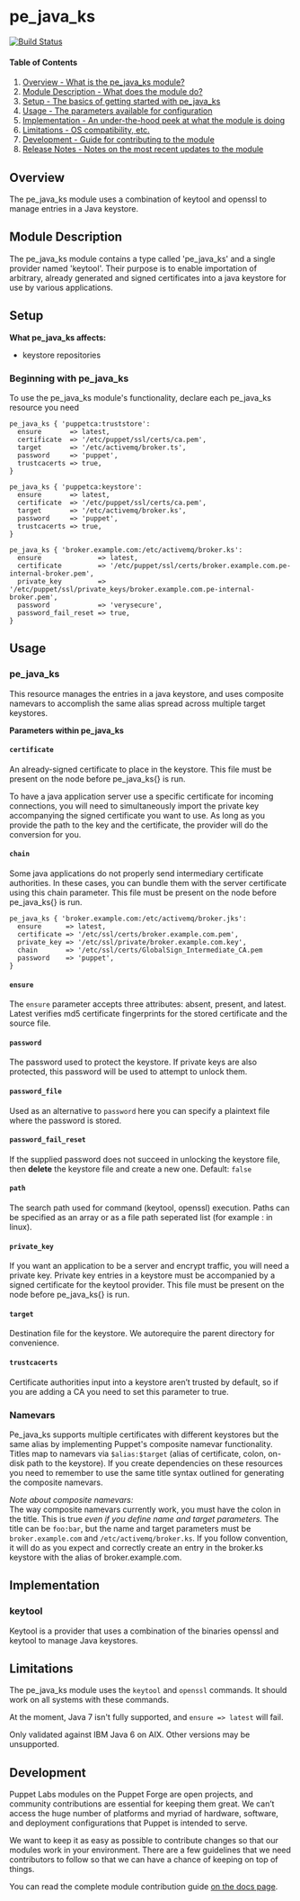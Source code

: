 pe_java_ks
=======

[![Build Status](https://travis-ci.org/puppetlabs/puppetlabs-pe_java_ks.png?branch=master)](https://travis-ci.org/puppetlabs/puppetlabs-pe_java_ks)

#### Table of Contents

1. [Overview - What is the pe_java_ks module?](#overview)
2. [Module Description - What does the module do?](#module-description)
3. [Setup - The basics of getting started with pe_java_ks](#setup)
4. [Usage - The parameters available for configuration](#usage)
5. [Implementation - An under-the-hood peek at what the module is doing](#implementation)
6. [Limitations - OS compatibility, etc.](#limitations)
7. [Development - Guide for contributing to the module](#development)
8. [Release Notes - Notes on the most recent updates to the module](#release-notes)

Overview
--------

The pe_java_ks module uses a combination of keytool and openssl to manage entries in a Java keystore.

Module Description
------------------

The pe_java_ks module contains a type called 'pe_java_ks' and a single provider named 'keytool'.  Their purpose is to enable importation of arbitrary, already generated and signed certificates into a java keystore for use by various applications.

Setup
-----

**What pe_java_ks affects:**

* keystore repositories

### Beginning with pe_java_ks

To use the pe_java_ks module's functionality, declare each pe_java_ks resource you need

    pe_java_ks { 'puppetca:truststore':
      ensure       => latest,
      certificate  => '/etc/puppet/ssl/certs/ca.pem',
      target       => '/etc/activemq/broker.ts',
      password     => 'puppet',
      trustcacerts => true,
    }

    pe_java_ks { 'puppetca:keystore':
      ensure       => latest,
      certificate  => '/etc/puppet/ssl/certs/ca.pem',
      target       => '/etc/activemq/broker.ks',
      password     => 'puppet',
      trustcacerts => true,
    }

    pe_java_ks { 'broker.example.com:/etc/activemq/broker.ks':
      ensure              => latest,
      certificate         => '/etc/puppet/ssl/certs/broker.example.com.pe-internal-broker.pem',
      private_key         => '/etc/puppet/ssl/private_keys/broker.example.com.pe-internal-broker.pem',
      password            => 'verysecure',
      password_fail_reset => true,
    }

Usage
-----

### pe_java_ks

This resource manages the entries in a java keystore, and uses composite namevars to accomplish the same alias spread across multiple target keystores.

**Parameters within pe_java_ks**

#### `certificate`

An already-signed certificate to place in the keystore.  This file must be present on the node before pe_java_ks{} is run.

To have a java application server use a specific certificate for incoming connections, you will need to simultaneously import the private key accompanying the signed certificate you want to use. As long as you provide the path to the key and the certificate, the provider will do the conversion for you.

#### `chain`

Some java applications do not properly send intermediary certificate authorities. In these cases, you can bundle them with the server certificate using this chain parameter.  This file must be present on the node before pe_java_ks{} is run.

    pe_java_ks { 'broker.example.com:/etc/activemq/broker.jks':
      ensure      => latest,
      certificate => '/etc/ssl/certs/broker.example.com.pem',
      private_key => '/etc/ssl/private/broker.example.com.key',
      chain       => '/etc/ssl/certs/GlobalSign_Intermediate_CA.pem
      password    => 'puppet',
    }

#### `ensure`

The `ensure` parameter accepts three attributes: absent, present, and latest.  Latest verifies md5 certificate fingerprints for the stored certificate and the source file.  

#### `password`

The password used to protect the keystore. If private keys are also protected, this password will be used to attempt to unlock them.

#### `password_file`

Used as an alternative to `password` here you can specify a plaintext file where the password is stored.

#### `password_fail_reset`

If the supplied password does not succeed in unlocking the keystore file, then **delete** the keystore file and create a new one. Default: `false`

#### `path`

The search path used for command (keytool, openssl) execution. Paths can be specified as an array or as a file path seperated list (for example : in linux).

#### `private_key`

If you want an application to be a server and encrypt traffic, you will need a private key. Private key entries in a keystore must be accompanied by a signed certificate for the keytool provider.  This file must be present on the node before pe_java_ks{} is run.

#### `target`

Destination file for the keystore. We autorequire the parent directory for convenience.

#### `trustcacerts`

Certificate authorities input into a keystore aren’t trusted by default, so if you are adding a CA you need to set this parameter to true.

### Namevars

Pe_java_ks supports multiple certificates with different keystores but the same alias by implementing Puppet's composite namevar functionality.  Titles map to namevars via `$alias:$target` (alias of certificate, colon, on-disk path to the keystore). If you create dependencies on these resources you need to remember to use the same title syntax outlined for generating the composite namevars.

*Note about composite namevars:*  
The way composite namevars currently work, you must have the colon in the title. This is true *even if you define name and target parameters.*  The title can be `foo:bar`, but the name and target parameters must be `broker.example.com` and `/etc/activemq/broker.ks`. If you follow convention, it will do as you expect and correctly create an entry in the broker.ks keystore with the alias of broker.example.com.

Implementation
--------------

### keytool

Keytool is a provider that uses a combination of the binaries openssl and keytool to manage Java keystores.

Limitations
------------

The pe_java_ks module uses the `keytool` and `openssl` commands. It should work on all systems with these commands.

At the moment, Java 7 isn't fully supported, and `ensure => latest` will fail.

Only validated against IBM Java 6 on AIX. Other versions may be unsupported.

Development
-----------

Puppet Labs modules on the Puppet Forge are open projects, and community contributions are essential for keeping them great. We can’t access the huge number of platforms and myriad of hardware, software, and deployment configurations that Puppet is intended to serve.

We want to keep it as easy as possible to contribute changes so that our modules work in your environment. There are a few guidelines that we need contributors to follow so that we can have a chance of keeping on top of things.

You can read the complete module contribution guide [on the docs page](https://puppet.com/docs/puppet/6.6/contributing.html).
